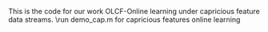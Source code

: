 This is the code for our work OLCF-Online learning under capricious feature data streams.
\\run demo_cap.m for capricious features online learning 
